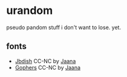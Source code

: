 # urandom

pseudo pandom stuff i don't want to lose. yet.

## fonts

- [Jbdish](http://2ttf.com/3TYy2yy34Sw) CC-NC by [Jaana](https://twitter.com/rakyll)
- [Gophers](http://2ttf.com/HCQ3PvcaQ4U) CC-NC by [Jaana](https://twitter.com/rakyll)
